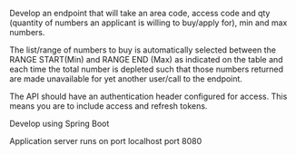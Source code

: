 Develop an endpoint that will take an area code, access code and qty (quantity of numbers an applicant is willing to buy/apply for), min and max numbers.

The list/range of numbers to buy is automatically selected between the RANGE START(Min) and RANGE END (Max) as indicated on the table and each time the total number is depleted such that those numbers returned are made unavailable for yet another user/call to the endpoint.

The API should have an authentication header configured for access. This means you are to include access and refresh tokens.

Develop using Spring Boot

Application server runs on port localhost port 8080
